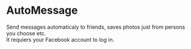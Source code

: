 # AutoMessage
Send messages automaticaly to friends, saves photos just from persons you choose etc.<br>
It requiers your Facebook account to log in.
